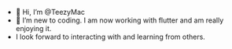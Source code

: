- 👋 Hi, I’m @TeezyMac
- 👀 I’m new to coding. I am now working with flutter and am really enjoying it. 
- I look forward to interacting with and learning from others.

<!---
TeezyMac/TeezyMac is a ✨ special ✨ repository because its `README.md` (this file) appears on your GitHub profile.
You can click the Preview link to take a look at your changes.
--->
